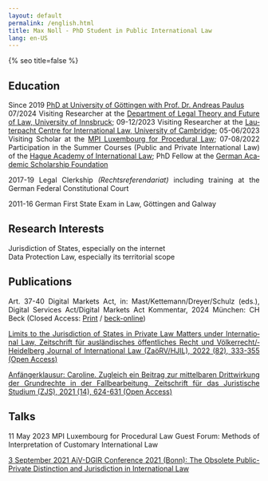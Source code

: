 ```yaml
---
layout: default
permalink: /english.html
title: Max Noll - PhD Student in Public International Law
lang: en-US
---
```

{% seo title=false %}
<style>body {text-align: justify}</style>
## Education
Since 2019 [PhD at Uni&shy;ver&shy;sity of Göt&shy;ting&shy;en with Prof. Dr. An&shy;dreas Pau&shy;lus](https://uni-goettingen.de/en/428947.html)  
07/2024 Vi&shy;si&shy;ting Re&shy;search&shy;er at the [De&shy;part&shy;ment of Le&shy;gal Theory and Fu&shy;ture of Law, Uni&shy;ver&shy;sity of Inns&shy;bruck](https://www.uibk.ac.at/en/future-of-law/); 09-12/2023 Vis&shy;iting Re&shy;search&shy;er at the [Lau&shy;ter&shy;pacht Cen&shy;tre for Inter&shy;natio&shy;nal Law, Uni&shy;ver&shy;sity of Cam&shy;brid&shy;ge](https://www.lcil.cam.ac.uk/); 05-06/2023 Vi&shy;sit&shy;ing Scholar at the [MPI Luxem&shy;bourg for Pro&shy;cedu&shy;ral Law](https://www.mpi.lu/home/); 07-08/2022 Par&shy;tici&shy;pat&shy;ion in the Sum&shy;mer Cour&shy;ses (Pub&shy;lic and Pri&shy;vate Inter&shy;natio&shy;nal Law) of the [Hague Aca&shy;demy of Inter&shy;natio&shy;nal Law](https://www.hagueacademy.nl/); PhD Fel&shy;low at the [Ger&shy;man Aca&shy;demic Scholar&shy;ship Foun&shy;dat&shy;ion](https://www.studienstiftung.de/en/leitbild/)  

2017-19 Legal Clerk&shy;ship <i>(Rechtsreferendariat)</i> in&shy;clud&shy;ing trai&shy;ning at the German Fed&shy;eral Const&shy;itutio&shy;nal Court  

2011-16 German First State Exam in Law, Göt&shy;tingen and Gal&shy;way    

## Research Interests  
Juris&shy;diction of States, esp&shy;ecially on the inter&shy;net  
Data Pro&shy;tect&shy;ion Law, esp&shy;ecially its terri&shy;torial scope

## Publications
Art. 37-40 Dig&shy;ital Mar&shy;kets Act, in: Mast&shy;/Ket&shy;temann/&shy;Drey&shy;er&shy;/Schulz (eds.), Dig&shy;ital Ser&shy;vic&shy;es Act&shy;/Digi&shy;tal Mar&shy;kets Act Kom&shy;men&shy;tar, 2024 Mün&shy;chen: CH Beck (Closed Access: [Print](https://www.beck-shop.de/mast-kettemann-dreyer-schulz-digital-services-act-digital-markets-act-dsa-dma/product/34660327) / [beck-online](https://beck-online.beck.de/Bcid/Y-400-W-MaKeDrScKoDSADMA-G-EU_VO_2022_1925-A-37))  

[Limits to the Juris&shy;diction of Sta&shy;tes in Priv&shy;ate Law Matters under Inter&shy;natio&shy;nal Law, Zeit&shy;schrift für aus&shy;län&shy;di&shy;sches öffent&shy;liches Recht und Völker&shy;recht/&shy;Heidel&shy;berg Jour&shy;nal of Inter&shy;nat&shy;ional Law (ZaöRV/&shy;HJIL), 2022 (82), 333-355 (Open Access)](https://www.nomos-elibrary.de/10.17104/0044-2348-2022-2-333/limits-to-the-jurisdiction-of-states-in-private-law-matters-under-international-law-jahrgang-82-2022-heft-2?page=1)  

[Anfänger&shy;klausur: Caroline. Zu&shy;gleich ein Bei&shy;trag zur mit&shy;tel&shy;baren Dritt&shy;wirk&shy;ung der Grund&shy;rech&shy;te in der Fall&shy;bear&shy;beit&shy;ung, Zeit&shy;schrift für das Jurist&shy;ische Studium (ZJS), 2021 (14), 624-631 (Open Access)](http://www.zjs-online.com/dat/artikel/2021_5_1551.pdf)
## Talks
11 May 2023 MPI Luxembourg for Procedural Law Guest Forum: Methods of Interpretation of Customary International Law  

[3 September 2021 AjV-DGIR Conference 2021 (Bonn): The Obsolete Public-Private Distinction and Jurisdiction in International Law](https://www.jura.uni-bonn.de/fileadmin/Fachbereich_Rechtswissenschaft/Einrichtungen/Institute/Voelkerrecht/AjV_Tagung_2021/AjV-DGIR_Conference_2021_Programme_short.pdf)
